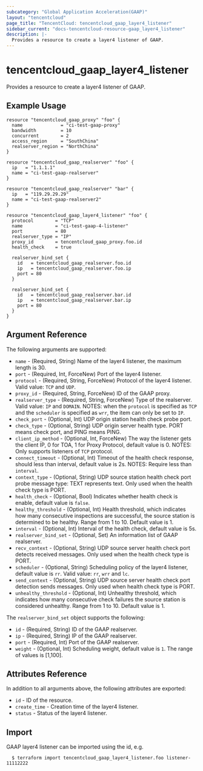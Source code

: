 ```yaml
---
subcategory: "Global Application Acceleration(GAAP)"
layout: "tencentcloud"
page_title: "TencentCloud: tencentcloud_gaap_layer4_listener"
sidebar_current: "docs-tencentcloud-resource-gaap_layer4_listener"
description: |-
  Provides a resource to create a layer4 listener of GAAP.
---
```


# tencentcloud_gaap_layer4_listener

Provides a resource to create a layer4 listener of GAAP.

## Example Usage

```hcl
resource "tencentcloud_gaap_proxy" "foo" {
  name              = "ci-test-gaap-proxy"
  bandwidth         = 10
  concurrent        = 2
  access_region     = "SouthChina"
  realserver_region = "NorthChina"
}

resource "tencentcloud_gaap_realserver" "foo" {
  ip   = "1.1.1.1"
  name = "ci-test-gaap-realserver"
}

resource "tencentcloud_gaap_realserver" "bar" {
  ip   = "119.29.29.29"
  name = "ci-test-gaap-realserver2"
}

resource "tencentcloud_gaap_layer4_listener" "foo" {
  protocol        = "TCP"
  name            = "ci-test-gaap-4-listener"
  port            = 80
  realserver_type = "IP"
  proxy_id        = tencentcloud_gaap_proxy.foo.id
  health_check    = true

  realserver_bind_set {
    id   = tencentcloud_gaap_realserver.foo.id
    ip   = tencentcloud_gaap_realserver.foo.ip
    port = 80
  }

  realserver_bind_set {
    id   = tencentcloud_gaap_realserver.bar.id
    ip   = tencentcloud_gaap_realserver.bar.ip
    port = 80
  }
}
```

## Argument Reference

The following arguments are supported:

* `name` - (Required, String) Name of the layer4 listener, the maximum length is 30.
* `port` - (Required, Int, ForceNew) Port of the layer4 listener.
* `protocol` - (Required, String, ForceNew) Protocol of the layer4 listener. Valid value: `TCP` and `UDP`.
* `proxy_id` - (Required, String, ForceNew) ID of the GAAP proxy.
* `realserver_type` - (Required, String, ForceNew) Type of the realserver. Valid value: `IP` and `DOMAIN`. NOTES: when the `protocol` is specified as `TCP` and the `scheduler` is specified as `wrr`, the item can only be set to `IP`.
* `check_port` - (Optional, Int) UDP origin station health check probe port.
* `check_type` - (Optional, String) UDP origin server health type. PORT means check port, and PING means PING.
* `client_ip_method` - (Optional, Int, ForceNew) The way the listener gets the client IP, 0 for TOA, 1 for Proxy Protocol, default value is 0. NOTES: Only supports listeners of `TCP` protocol.
* `connect_timeout` - (Optional, Int) Timeout of the health check response, should less than interval, default value is 2s. NOTES: Require less than `interval`.
* `context_type` - (Optional, String) UDP source station health check port probe message type: TEXT represents text. Only used when the health check type is PORT.
* `health_check` - (Optional, Bool) Indicates whether health check is enable, default value is `false`.
* `healthy_threshold` - (Optional, Int) Health threshold, which indicates how many consecutive inspections are successful, the source station is determined to be healthy. Range from 1 to 10. Default value is 1.
* `interval` - (Optional, Int) Interval of the health check, default value is 5s.
* `realserver_bind_set` - (Optional, Set) An information list of GAAP realserver.
* `recv_context` - (Optional, String) UDP source server health check port detects received messages. Only used when the health check type is PORT.
* `scheduler` - (Optional, String) Scheduling policy of the layer4 listener, default value is `rr`. Valid value: `rr`, `wrr` and `lc`.
* `send_context` - (Optional, String) UDP source server health check port detection sends messages. Only used when health check type is PORT.
* `unhealthy_threshold` - (Optional, Int) Unhealthy threshold, which indicates how many consecutive check failures the source station is considered unhealthy. Range from 1 to 10. Default value is 1.

The `realserver_bind_set` object supports the following:

* `id` - (Required, String) ID of the GAAP realserver.
* `ip` - (Required, String) IP of the GAAP realserver.
* `port` - (Required, Int) Port of the GAAP realserver.
* `weight` - (Optional, Int) Scheduling weight, default value is `1`. The range of values is [1,100].

## Attributes Reference

In addition to all arguments above, the following attributes are exported:

* `id` - ID of the resource.
* `create_time` - Creation time of the layer4 listener.
* `status` - Status of the layer4 listener.


## Import

GAAP layer4 listener can be imported using the id, e.g.

```
  $ terraform import tencentcloud_gaap_layer4_listener.foo listener-11112222
```

